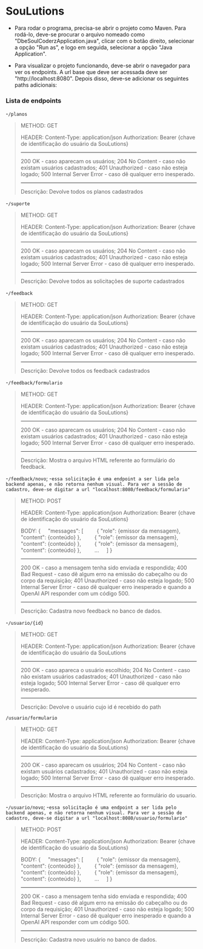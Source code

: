 # SouLutions
- Para rodar o programa, precisa-se abrir o projeto como Maven. Para rodá-lo, deve-se procurar o arquivo nomeado como "DbeSoulCoderzApplication.java", clicar com o botão direito, selecionar a opção "Run as", e logo em seguida, selecionar a opção "Java Application".

- Para visualizar o projeto funcionando, deve-se abrir o navegador para ver os endpoints. A url base que deve ser acessada deve ser "http://localhost:8080". Depois disso, deve-se adicionar os seguintes paths adicionais:

### Lista de endpoints 

-`/planos`
> METHOD: GET
> 
> HEADER:
> Content-Type: application/json
> Authorization: Bearer {chave de identificação do usuário da SouLutions}
> 
>---
>
>200 OK - caso aparecam os usuários;
>204 No Content - caso não existam usuários cadastrados;
>401 Unauthorized - caso não esteja logado;
>500 Internal Server Error - caso dê qualquer erro inesperado.
>
>---
>
>Descrição:
>Devolve todos os planos cadastrados


-`/suporte`
> METHOD: GET
> 
> HEADER:
> Content-Type: application/json
> Authorization: Bearer {chave de identificação do usuário da SouLutions}
> 
>---
>
>200 OK - caso aparecam os usuários;
>204 No Content - caso não existam usuários cadastrados;
>401 Unauthorized - caso não esteja logado;
>500 Internal Server Error - caso dê qualquer erro inesperado.
>
>---
>
>Descrição:
>Devolve todos as solicitações de suporte cadastrados

-`/feedback`
> METHOD: GET
> 
> HEADER:
> Content-Type: application/json
> Authorization: Bearer {chave de identificação do usuário da SouLutions}
> 
>---
>
>200 OK - caso aparecam os usuários;
>204 No Content - caso não existam usuários cadastrados;
>401 Unauthorized - caso não esteja logado;
>500 Internal Server Error - caso dê qualquer erro inesperado.
>
>---
>
>Descrição:
>Devolve todos os feedback cadastrados

-`/feedback/formulario`
> METHOD: GET
> 
> HEADER:
> Content-Type: application/json
> Authorization: Bearer {chave de identificação do usuário da SouLutions}
> 
>---
>
>200 OK - caso aparecam os usuários;
>204 No Content - caso não existam usuários cadastrados;
>401 Unauthorized - caso não esteja logado;
>500 Internal Server Error - caso dê qualquer erro inesperado.
>
>---
>
>Descrição:
>Mostra o arquivo HTML referente ao formulário do feedback.


-`/feedback/novo`;
-`essa solicitação é uma endpoint a ser lida pelo backend apenas, e não retorna nenhum visual. Para ver a sessão de cadastro, deve-se digitar a url "localhost:8080/feedback/formulario"`
> METHOD: POST
> 
> HEADER:
> Content-Type: application/json
> Authorization: Bearer {chave de identificação do usuário da SouLutions}
>
> BODY:
> {
> &nbsp; &nbsp;  "messages": [
> &nbsp; &nbsp; &nbsp; &nbsp;    { "role": {emissor da mensagem}, "content": {conteúdo} },
> &nbsp; &nbsp; &nbsp; &nbsp;    { "role": {emissor da mensagem}, "content": {conteúdo} },
> &nbsp; &nbsp; &nbsp; &nbsp;    { "role": {emissor da mensagem}, "content": {conteúdo} },
> &nbsp; &nbsp; &nbsp; &nbsp;    ...
> &nbsp; &nbsp;  ]
> }
>
>---
>
>200 OK - caso a mensagem tenha sido enviada e respondida;
>400 Bad Request - caso dê algum erro na emissão do cabeçalho ou do corpo da requisição;
>401 Unauthorized - caso não esteja logado;
>500 Internal Server Error - caso dê qualquer erro inesperado e quando a OpenAI API responder com um código 500.
>
>---
>
>Descrição:
>Cadastra novo feedback no banco de dados.


-`/usuario/{id}`
> METHOD: GET
> 
> HEADER:
> Content-Type: application/json
>Authorization: Bearer {chave de identificação do usuário da SouLutions
>
>---
>
>200 OK - caso apareca o usuário escolhido;
>204 No Content - caso não existam usuários cadastrados;
>401 Unauthorized - caso não esteja logado;
>500 Internal Server Error - caso dê qualquer erro inesperado.
>
>---
>
>Descrição:
>Devolve o usuário cujo id é recebido do path

`/usuario/formulario`
> METHOD: GET
> 
> HEADER:
> Content-Type: application/json
> Authorization: Bearer {chave de identificação do usuário da SouLutions}
> 
>---
>
>200 OK - caso aparecam os usuários;
>204 No Content - caso não existam usuários cadastrados;
>401 Unauthorized - caso não esteja logado;
>500 Internal Server Error - caso dê qualquer erro inesperado.
>
>---
>
>Descrição:
>Mostra o arquivo HTML referente ao formulário do usuario.

-`/usuario/novo`;
-`essa solicitação é uma endpoint a ser lida pelo backend apenas, e não retorna nenhum visual. Para ver a sessão de cadastro, deve-se digitar a url "localhost:8080/usuario/formulario"`
> METHOD: POST
> 
> HEADER:
> Content-Type: application/json
> Authorization: Bearer {chave de identificação do usuário da SouLutions}
>
> BODY:
> {
> &nbsp; &nbsp;  "messages": [
> &nbsp; &nbsp; &nbsp; &nbsp;    { "role": {emissor da mensagem}, "content": {conteúdo} },
> &nbsp; &nbsp; &nbsp; &nbsp;    { "role": {emissor da mensagem}, "content": {conteúdo} },
> &nbsp; &nbsp; &nbsp; &nbsp;    { "role": {emissor da mensagem}, "content": {conteúdo} },
> &nbsp; &nbsp; &nbsp; &nbsp;    ...
> &nbsp; &nbsp;  ]
> }
>
>---
>
>200 OK - caso a mensagem tenha sido enviada e respondida;
>400 Bad Request - caso dê algum erro na emissão do cabeçalho ou do corpo da requisição;
>401 Unauthorized - caso não esteja logado;
>500 Internal Server Error - caso dê qualquer erro inesperado e quando a OpenAI API responder com um código 500.
>
>---
>
>Descrição:
>Cadastra novo usuário no banco de dados.
